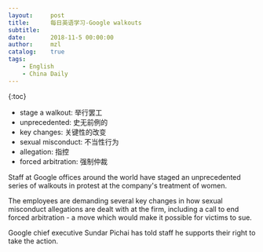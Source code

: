 ```yaml
---
layout:     post
title:      每日英语学习-Google walkouts
subtitle:   
date:       2018-11-5 00:00:00
author:     mzl
catalog:    true
tags:
    - English
    - China Daily
---
```


{:toc}

* stage a walkout: 举行罢工
* unprecedented: 史无前例的
* key changes: 关键性的改变
* sexual misconduct: 不当性行为
* allegation: 指控
* forced arbitration: 强制仲裁

Staff at Google offices around the world have staged an unprecedented series of walkouts in protest at the company's treatment of women.

The employees are demanding several key changes in how sexual misconduct allegations are dealt with at the firm, including a call to end forced arbitration - a move which would make it possible for victims to sue.

Google chief executive Sundar Pichai has told staff he supports their right to take the action.